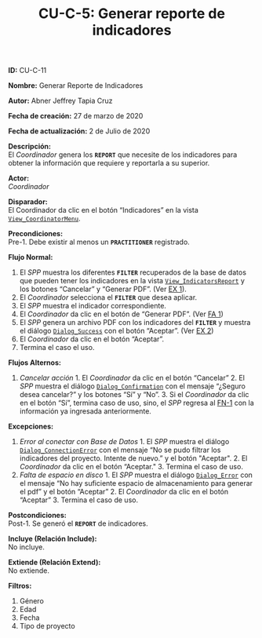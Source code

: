 ﻿---
layout: page
title: "CU-C-5: Generar reporte de indicadores"
permalink: /design-specification/uc-descriptions/coordinator/cu-c-5/
hide_hero: true
---

**ID:** CU-C-11

**Nombre:** Generar Reporte de Indicadores

**Autor:** Abner Jeffrey Tapia Cruz

**Fecha de creación:** 27 de marzo de 2020

**Fecha de actualización:** 2 de Julio de 2020

**Descripción:**  
El *Coordinador* genera los **`REPORT`** que necesite de los indicadores para obtener la información que requiere y reportarla a su superior.

**Actor:**  
*Coordinador*

**Disparador:**  
El Coordinador da clic en el botón “Indicadores” en la vista [`View_CoordinatorMenu`][VCMN].

**Precondiciones:**  
Pre-1. Debe existir al menos un **`PRACTITIONER`** registrado.

**Flujo Normal:**  
  1. <a id="FN1"><i></i></a>El *SPP* muestra los diferentes **`FILTER`** recuperados de la base de datos que pueden tener los indicadores en la vista [`View_IndicatorsReport`][VIRP] y los botones “Cancelar” y “Generar PDF”. (Ver <a href="#EX1">EX 1</a>).
  2. El *Coordinador* selecciona el **`FILTER`** que desea aplicar.
  3. El *SPP* muestra el indicador correspondiente.
  4. El *Coordinador* da clic en el botón de “Generar PDF”. (Ver <a href="#FA1">FA 1</a>)
  5. El *SPP* genera un archivo PDF con los indicadores del **`FILTER`** y muestra el diálogo [`Dialog_Success`][DLSU] con el botón “Aceptar”. (Ver <a href="#EX2">EX 2</a>)
  6. El *Coordinador* da clic en el botón “Aceptar”.
  7. Termina el caso el uso.

**Flujos Alternos:**  
  1. <a id="FA1"><i></i></a>*Cancelar acción*
    1. El *Coordinador* da clic en el botón “Cancelar”
    2. El *SPP* muestra el diálogo [`Dialog_Confirmation`][DLCO] con el mensaje “¿Seguro desea cancelar?” y los botones “Sí” y “No”.
    3. Si el *Coordinador* da clic en el botón “Sí”, termina caso de uso, sino, el *SPP* regresa al <a href="#FN1">FN-1</a> con la información ya ingresada anteriormente. 

**Excepciones:**  
  1. <a id="EX1"><i></i></a>*Error al conectar con Base de Datos*
    1. El *SPP* muestra el diálogo [`Dialog_ConnectionError`][DLCE] con el mensaje “No se pudo filtrar los indicadores del proyecto. Intente de nuevo.” y el botón "Aceptar".
    2. El *Coordinador* da clic en el botón “Aceptar."
    3. Termina el caso de uso.
  2. <a id="EX2"><i></i></a>*Falta de espacio en disco*
    1. El *SPP* muestra el diálogo [`Dialog_Error`][DLER] con el mensaje “No hay suficiente espacio de almacenamiento para generar el pdf” y el botón “Aceptar”
    2. El *Coordinador* da clic en el botón “Aceptar”
    3. Termina el caso de uso.

**Postcondiciones:**  
Post-1. Se generó el **`REPORT`** de indicadores.

**Incluye (Relación Include):**  
No incluye.

**Extiende (Relación Extend):**  
No extiende.

**Filtros:**  
1. Género
2. Edad
3. Fecha
4. Tipo de proyecto

[VCMN]: https://raw.githubusercontent.com/Phalord/PracticasProfesionales/gh-pages/assets/imgs/prototypes/coordinator/View_CoordinatorMenu.png "`View_CoordinatorMenu` Prototype"
[VIRP]: https://raw.githubusercontent.com/Phalord/PracticasProfesionales/gh-pages/assets/imgs/prototypes/coordinator/View_IndicatorsReport.png "`View_IndicatorsReport` Prototype"
[DLCO]: https://raw.githubusercontent.com/Phalord/PracticasProfesionales/gh-pages/assets/imgs/prototypes/generals/Dialog_Confirmation.png "`Dialog_Confirmation` Prototype"
[DLSU]: https://raw.githubusercontent.com/Phalord/PracticasProfesionales/gh-pages/assets/imgs/prototypes/generals/Dialog_Success.png "`Dialog_Success` Prototype"
[DLCE]: https://raw.githubusercontent.com/Phalord/PracticasProfesionales/gh-pages/assets/imgs/prototypes/generals/Dialog_ConnectionError.png "`Dialog_ConnectionError` Prototype"
[DLER]: https://raw.githubusercontent.com/Phalord/PracticasProfesionales/gh-pages/assets/imgs/prototypes/generals/Dialog_Error.png "`Dialog_Error` Prototype"
